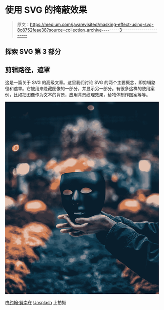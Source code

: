 # 使用 SVG 的掩蔽效果

> 原文：<https://medium.com/javarevisited/masking-effect-using-svg-8c8752feae38?source=collection_archive---------3----------------------->

## 探索 SVG 第 3 部分

## 剪辑路径，遮罩

这是一篇关于 SVG 的高级文章。这里我们讨论 SVG 的两个主要概念，即剪辑路径和遮罩。它被用来隐藏图像的一部分，并显示另一部分。有很多这样的使用案例，比如把图像作为文本的背景，应用背景纹理效果，给物体制作图案等等。

![](img/ed53789c3a8a6d65f302d8f3b4ece42d.png)

由[约翰·努南](https://unsplash.com/@theonlynoonan?utm_source=medium&utm_medium=referral)在 [Unsplash](https://unsplash.com?utm_source=medium&utm_medium=referral) 上拍摄